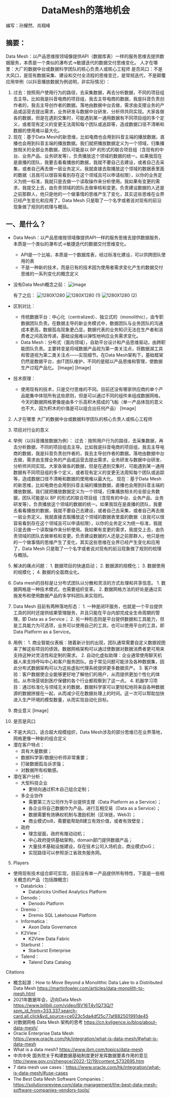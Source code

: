 # <center> DataMesh的落地机会

编写：孙耀然、肖翔峰

摘要：
---
Data Mesh：以产品思维按领域像提供API（数据库表）一样的服务思维去提供数据服务，本质是一个类似的瀑布式->敏捷迭代的数据交付思维变化。
人才在哪里：大厂的数据中台或数据科学团队的核心负责人或核心工程师
是否风口：不是大风口，是现有数据采集、建设和交付全流程的思维变迁，是常规迭代，不是颠覆
应用举例（以抖音播放数据为例说明，非实际情况）：
1. 过去：按照用户使用行为的路径，去采集数据，再去分析数据，不同的项目组去主导。比如我是抖音电商的项目组，我去主导电商的数据，我是抖音负责创作者的，我去主导创作者的数据。落地由数据中台去做，需求由支撑业务的产品或运营去提出需求，业务研发与数据中台研发、分析师共同实现。大家各做各的数据，但是在遇到交集时，可能遇到某一通用数据有不同项目组的多个定义，或者现有定义的变更无法周知每个团队或追踪等，造成数据口径不清晰和数据的使用难以最大化。
2. 现在：基于Data Mesh的新思维，比如电商也会用到抖音主端的播放数据，直播也会用到抖音主端的播放数据。我们就把播放数据定义为一个领域，归集播放相关的全部业务数据，团队可能是以 BP 的形式的联合项目组（含现有的中台、业务产品、业务研发等），负责播放这个领域的数据的统一。如果我现在是直播的团队，我要去看看播放的数据，我就不要自己去建设，或者自己去采集，或者自己再去做一层业务定义。我就直接去取播放这个领域的数据表里面的数据（且我可以很容易看到存在这个领域且可以申请权限），以你的业务定义为统一标准，我就只是去做一个读取操作来分析使用。我如果有变更的需求，我提交上去，由负责领域的团队去做审核和变更。负责建设数据的人还是之前那群人，他只是他的一个做事情的思维产生了变化，其实这些思维在业界已经产生变化和应用了，Data Mesh 只是取了一个名字或者说对现有的前沿现象做了规则的梳理与概括。

一、是什么？
---
  - Data Mesh：以产品思维按领域像提供API一样的服务思维去提供数据服务，本质是一个类似的瀑布式->敏捷迭代的数据交付思维变化。
    - API是一个比喻，本质是一个数据库表，经过标准化建设，可以供跨团队使用的表
    - 不是一种新的技术，而是已有的技术因为使用者需求变化产生的数据交付思维的一系列变化的概念定义
  - 没有Data Mesh概念之前：
![image](https://user-images.githubusercontent.com/118708553/209931693-a3cf19b1-6846-4cd6-8d1c-5c162fe37dc4.png)

    有了之后：
![1280X1280](https://user-images.githubusercontent.com/118708553/210029267-a1cd1f64-e18a-4295-aa6d-02fa6b2f9f98.PNG)
![1280X1280 (1)](https://user-images.githubusercontent.com/118708553/210029307-3fa33f2e-c20f-4818-9128-1c5a6217c3c6.PNG)
![1280X1280 (2)](https://user-images.githubusercontent.com/118708553/210029323-cf762b6a-9b48-4c12-be84-c4d0978ab883.PNG)

    
  - 区别对比：
    - 传统数据平台：中心化（centralized）、独立式的（monolithic），由专职数据团队负责。在数据主导的新业务模式中，数据团队与业务团队的沟通成本更高，数据孤岛现象更凸显，数据代表的业务知识无法在生产者和消费者之间高效传递，基础设施难以弹性地响应业务需求变化。
    - Data Mesh：分布式（面向领域），自助平台设计和产品思维驱动，由跨职能团队负责。主要转变是将域数据产品视为第一类关注点，将数据湖工具和管道视为第二类关注点——实现细节。在Data Mesh架构下，基础框架仍然是数据平台，由IT团队维护，不同的是赋以产品思维和管理，使数据生产过程产品化。
[Image]
[Image]
  - 技术原理：
    - 使用现有的技术，只是交付思维的不同。目前还没有哪家供应商的单个产品能集中体现所有这些原则，但是可以通过不同的组件来组成数据网格，今天的数据网格更像是由多个乐高积木搭成的飞船（单一产品体现的意义也不大，因为积木的价值是可以组合出任何产品）
[Image]
      
2. 人才在哪里
大厂的数据中台或数据科学团队的核心负责人或核心工程师

3. 项目对行业的意义
  1. 举例（以抖音播放数据为例）：
  过去：按照用户行为的路径，去采集数据，再去分析数据，不同的项目组去主导。比如我是抖音电商的项目组，我去主导电商的数据，我是抖音负责创作者的，我去主导创作者的数据。落地由数据中台去做，需求由支撑业务的产品或运营去提出需求，业务研发与数据中台研发、分析师共同实现。大家各做各的数据，但是在遇到交集时，可能遇到某一通用数据有不同项目组的多个定义，或者现有定义的变更无法周知每个团队或追踪等，造成数据口径不清晰和数据的使用难以最大化。
  现在：基于Data Mesh的新思维，比如电商也会用到抖音主端的播放数据，直播也会用到抖音主端的播放数据。我们就把播放数据定义为一个领域，归集播放相关的全部业务数据，团队可能是以 BP 的形式的联合项目组（含现有的中台、业务产品、业务研发等），负责播放这个领域的数据的统一。如果我现在是直播的团队，我要去看看播放的数据，我就不要自己去建设，或者自己去采集，或者自己再去做一层业务定义。我就直接去取播放这个领域的数据表里面的数据（且我可以很容易看到存在这个领域且可以申请权限），以你的业务定义为统一标准，我就只是去做一个读取操作来分析使用。我如果有变更的需求，我提交上去，由负责领域的团队去做审核和变更。负责建设数据的人还是之前那群人，他只是他的一个做事情的思维产生了变化，其实这些思维在业界已经产生变化和应用了，Data Mesh 只是取了一个名字或者说对现有的前沿现象做了规则的梳理与概括。
  2. 解决的痛点问题：
    1. 数据项目的快速启动；
    2. 数据源的规模化；
    3. 数据使用的规模化；
    4. 数据的全面商业化。
  3. Data mesh的目标是让分布式团队以分散和灵活的方式处理和共享信息。
    1. 数据网格是一种技术模式，也需要组织变革。
    2. 数据网格方法的好处是通过实施发布和使用数据产品的多学科团队来实现的。
  4. Data Mesh 目前有两种落地形态：
    1. 一种是闭环服务，也就是一个平台提供工具的同时还提供结果管理服务，并且只能在平台内部完成全生命周期的管理，即 Data as a Service；
    2. 另一种形态则是平台提供数据和工具能力，但是工具能力为可选项，业务可以使用自己的工具，也可以使用平台的工具，即 Data Platform as a Service。
  5. 用例：
    1. 商业智能仪表板：随着新计划的出现，团队通常需要自定义数据视图来了解这些项目的绩效。数据网格架构可以通过使数据对数据消费者更可用来支持这种对灵活性和定制的需求。 
    2. 自动化虚拟助理：企业通常使用聊天机器人来支持呼叫中心和客户服务团队。由于常见问题可能涉及各种数据集，因此分布式数据架构可以为这些虚拟代理系统提供更多数据资产。
    3. 客户体验：客户数据使企业能够更好地了解他们的用户，从而提供更加个性化的体验。从市场营销到医疗保健的各个行业都观察到了这一点。
    4. 机器学习项目：通过标准化与领域无关的数据，数据科学家可以更轻松地将来自各种数据源的数据拼接在一起，从而减少花在数据处理上的时间。这一次可以帮助加快进入生产环境的模型数量，从而实现自动化目标。
  6. 商业意义
[Image]
  
4. 是否是风口
  - 不是大风口，适合超大规模组织，Data Mesh涉及的部分思维已在业界落地，网格更像一种新的组合定义
  - 潜在客户特点：
    - 具有大量数据；
    - 数据科学家/数据分析师非常重要；
    - 打破数据孤岛诉求强；
    - 对数据所有权敏感。
  - 潜在客户分析：
    - 大型科技企业
      - 更倾向通过积木自己组合定制；
    - 多企业协作
      - 需要第三方公司作为平台提供支撑（Data Platform as a Service）；
      - 各企业将自己数据作为产品，进行互相交易（Data as a Service）；
      - 数据需要有效确权机制与激励机制（区块链，Web3）；
      - 商业模式toB，需要能帮助B建立有效价值，或者有效壁垒；
    - 政府
      - 理念层面，政府有推动动机；
      - 中心政府提供基础架构，domain部门提供数据产品；
      - 大量技术基础设施建设，存在技术公司入场机会，商业模式toG；
      - 实现路径可以参照浙江省政务服务网。
5. Players
  - 使用现有技术组合即可实现，目前没有单一产品提供所有特性，下面是一些相关概念的产品（包括蹭概念）
    - Databricks：
      - Databricks Unified Analytics Platform
    - Denodo：
      -  Denodo Platform
    - Dremio：
      - Dremio SQL Lakehouse Platform
    - Informatica：
      - Axon Data Governance
    - K2View：
      - K2View Data Fabric
    - Starburst：
      - Starburst Enterprise
    - Talend：
      - Talend Data Catalog
  
Citations
- 概念起源：How to Move Beyond a Monolithic Data Lake to a Distributed Data Mesh https://martinfowler.com/articles/data-monolith-to-mesh.html
- 2021年数据年会，迈向Data Mesh https://www.bilibili.com/video/BV16T4y1Q73Q/?spm_id_from=333.337.search-card.all.click&vd_source=ce023c5da4df25c77af882501991de45
- 对数据网格 Data Mesh 架构的思考 https://cn.kyligence.io/blog/about-data-mesh/
- Oracle Enterprise Data Mesh https://www.oracle.com/hk/integration/what-is-data-mesh/#what-is-data-mesh
- What is a data mesh? https://www.ibm.com/topics/data-mesh
- 中共中央 国务院关于构建数据基础制度更好发挥数据要素作用的意见 http://www.gov.cn/zhengce/2022-12/19/content_5732695.htm
- 7 data mesh use cases：https://www.oracle.com/hk/integration/what-is-data-mesh/#use-cases
- The Best Data Mesh Software Companies： https://solutionsreview.com/data-management/the-best-data-mesh-software-companies-vendors-tools/

